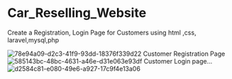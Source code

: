# Car_Reselling_Website
Create a Registration, Login Page for Customers using html ,css, laravel,mysql,php

![78e94a09-d2c3-41f9-93dd-18376f339d22](https://github.com/shitallog/Car_Reselling_Website/assets/134849794/75752281-0e95-4b5e-9e12-02fb1a80de33)
Customer Registration Page
![585143bc-48bc-4631-a46e-d31e063e93df](https://github.com/shitallog/Car_Reselling_Website/assets/134849794/1e40062e-938b-41b0-b7af-372ddf8c3b36)
Customer Login page...
![d2584c81-e080-49e6-a927-17c9f4e13a06](https://github.com/shitallog/Car_Reselling_Website/assets/134849794/59b4a7a4-bac3-4662-9131-a2af8b9a0f49)

